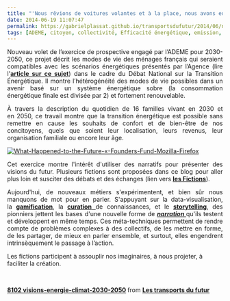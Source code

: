 ```yaml
---
title: "'Nous rêvions de voitures volantes et à la place, nous avons eu 140 caractères'"
date: 2014-06-19 11:07:47
permalink: https://gabrielplassat.github.io/transportsdufutur/2014/06/nous-revions-de-voitures-volantes-et-a-la-place-nous-avons-eu-140-caracteres-2.html
tags: [ADEME, citoyen, collectivité, Efficacité énergétique, emission, emploi, Energie, fiscalité, gouvernance, Infrastructure, innovation, internet, management de la mobilité, marchabilité, marchandises, marche]
---
```


<p style="text-align: justify">Nouveau volet de l’exercice de prospective engagé par l’ADEME pour 2030-2050, ce projet décrit les modes de vie des ménages français qui seraient compatibles avec les scénarios énergétiques présentés par l’Agence (lire l'<a href="https://gabrielplassat.github.io/transportsdufutur/2013/04/visions-energetiques-2030-2050-complements-transports-mobilites.html" target="_blank"><strong>article sur ce sujet</strong></a>) dans le cadre du Débat National sur la Transition Énergétique. Il montre l’hétérogénéité des modes de vie possibles dans un avenir basé sur un système énergétique sobre (la consommation énergétique finale est divisée par 2) et fortement renouvelable.</p> <p style="text-align: justify">À travers la description du quotidien de 16 familles vivant en 2030 et en 2050, ce travail montre que la transition énergétique est possible sans remettre en cause les souhaits de confort et de bien-être de nos concitoyens, quels que soient leur localisation, leurs revenus, leur organisation familiale ou encore leur âge.</p> <p style="text-align: justify"><a class="asset-img-link" href="https://gabrielplassat.github.io/transportsdufutur/wp-content/uploads/sites/6/old/6a0120a66d2ad4970b01a3fd214ca7970b-pi.png"><img alt="What-Happened-to-the-Future-«-Founders-Fund-Mozilla-Firefox" border="0" class="asset  asset-image at-xid-6a0120a66d2ad4970b01a3fd214ca7970b image-full img-responsive" src="/wp-content/uploads/sites/6/old/6a0120a66d2ad4970b01a3fd214ca7970b-800wi.png" title="What-Happened-to-the-Future-«-Founders-Fund-Mozilla-Firefox" /></a></p> <p style="text-align: justify">Cet exercice montre l'intérêt d'utiliser des narratifs pour présenter des visions du futur. Plusieurs fictions sont proposées dans ce blog pour aller plus loin et susciter des débats et des échanges (lien vers <a href="https://gabrielplassat.github.io/transportsdufutur/les-fictions-comme-accelerateur-creatif" target="_blank"><strong>les Fictions</strong></a>).</p> <p style="text-align: justify"></p>  <!--more-->  <p style="text-align: justify">Aujourd'hui, de nouveaux métiers s'expérimentent, et bien sûr nous manquons de mot pour en parler. S'appuyant sur la data-visualisation, la <strong><a href="http://www.duperrin.com/english/2012/12/11/when-gamification-creates-addiction-and-not-engagement/">gamification</a></strong>, la <a href="http://fr.wikipedia.org/wiki/Curation_de_contenu" target="_blank"><strong>curation</strong> </a>de connaissances, et le <strong><a href="http://designingliteracy.com/literacyoftheimagination/" target="_blank">storytelling</a></strong>, des pionniers jettent les bases d'une nouvelle forme de <strong><em><a href="http://edgeperspectives.typepad.com/edge_perspectives/2011/05/the-pull-of-narrative-in-search-of-persistent-context.html" target="_blank">narration </a></em></strong>qu'ils testent et développent en même temps. Ces méta-techniques permettent de rendre compte de problèmes complexes à des collectifs, de les mettre en forme, de les partager, de mieux en parler ensemble, et surtout, elles engendrent intrinsèquement le passage à l’action.</p> <p>Les fictions participent à assouplir nos imaginaires, à nous projeter, à faciliter la création.</p> <p style="text-align: justify"> </p> <p> </p> <div style="margin-bottom: 5px"><strong> <a href="https://fr.slideshare.net/transportsdufutur/8102-visionsenergieclimat20302050" target="_blank" title="8102 visions-energie-climat-2030-2050">8102 visions-energie-climat-2030-2050</a> </strong> from <strong><a href="http://www.slideshare.net/transportsdufutur" target="_blank">Les transports du futur</a></strong></div>
